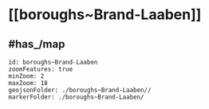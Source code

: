 # [[boroughs~Brand-Laaben]] 


## #has_/map  



```leaflet
id: boroughs~Brand-Laaben
zoomFeatures: true 
minZoom: 2 
maxZoom: 18
geojsonFolder: ./boroughs~Brand-Laaben//
markerFolder: ./boroughs~Brand-Laaben/
```

